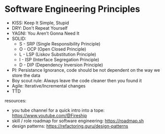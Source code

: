 # Software Engineering Principles

- KISS: Keep It Simple, Stupid
- DRY: Don't Repeat Yourself
- YAGNI: You Aren’t Gonna Need It
- SOLID:
  - S - SRP (Single Responsibility Principle)
  - O - OCP (Open Closed Principle)
  - L - LSP (Liskov Substitution Principle)
  - I - ISP (Interface Segregation Principle)
  - D - DIP (Dependency Inversion Principle)
- PI: Persistance Ignorance, code should be not dependent on the way we store the data
- Boy scout rule: Always leave the code cleaner then you found it
- Agile: Iterative/Incremental changes
- TTD

resources:
- you tube channel for a quick intro into a tope: https://www.youtube.com/@Fireship
- skill / role roadmap for software engineering: https://roadmap.sh
- design patterns: https://refactoring.guru/design-patterns
